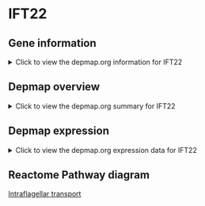 <h1>IFT22</h1>

<h2>Gene information</h2>
<details>
  <summary>Click to view the depmap.org information for IFT22</summary>
  <iframe src="https://depmap.org/portal/gene/IFT22?tab=about" style="border:none;width:100%;height:800px"></iframe>
</details>

<h2>Depmap overview</h2>
<details>
  <summary>Click to view the depmap.org summary for IFT22</summary>
  <iframe src="https://depmap.org/portal/gene/IFT22?tab=overview" style="border:none;width:100%;height:800px"></iframe>
</details>

<h2>Depmap expression</h2>
<details>
  <summary>Click to view the depmap.org expression data for IFT22</summary>
  <iframe src="https://depmap.org/portal/gene/IFT22?tab=characterization" style="border:none;width:100%;height:800px"></iframe>
</details>



<h2>Reactome Pathway diagram</h2>
<a href="https://reactome.org/PathwayBrowser/#/R-HSA-5620924">Intraflagellar transport</a>



